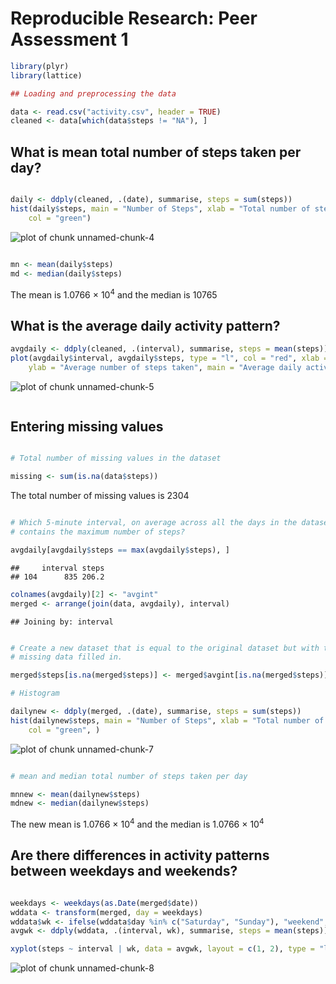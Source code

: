 # Reproducible Research: Peer Assessment 1

 
 ```r
 library(plyr)
 library(lattice)
 ```
 
 ```r
 ## Loading and preprocessing the data
 ```
 
 ```r
 data <- read.csv("activity.csv", header = TRUE)
 cleaned <- data[which(data$steps != "NA"), ]
 ```

 ## What is mean total number of steps taken per day?
 
 ```r
 
 daily <- ddply(cleaned, .(date), summarise, steps = sum(steps))
 hist(daily$steps, main = "Number of Steps", xlab = "Total number of steps taken each day", 
     col = "green")
 ```
 
 ![plot of chunk unnamed-chunk-4](figure/unnamed-chunk-4.png) 
 
 ```r
 
 mn <- mean(daily$steps)
 md <- median(daily$steps)
 ```

 The mean is 1.0766 &times; 10<sup>4</sup> and the median is 10765
 
 ## What is the average daily activity pattern?
 
 ```r
 avgdaily <- ddply(cleaned, .(interval), summarise, steps = mean(steps))
 plot(avgdaily$interval, avgdaily$steps, type = "l", col = "red", xlab = "5-minute interval", 
     ylab = "Average number of steps taken", main = "Average daily activity pattern")
 ```
 
 ![plot of chunk unnamed-chunk-5](figure/unnamed-chunk-5.png) 
 
 ```r
 
 ```

 ## Entering missing values
 
 ```r
 
 # Total number of missing values in the dataset
 
 missing <- sum(is.na(data$steps))
 ```

 
 The total number of missing values is 2304
 
 ```r
 
 # Which 5-minute interval, on average across all the days in the dataset,
 # contains the maximum number of steps?
 
 avgdaily[avgdaily$steps == max(avgdaily$steps), ]
 ```
 
 ```
 ##     interval steps
 ## 104      835 206.2
 ```
 
 ```r
 colnames(avgdaily)[2] <- "avgint"
 merged <- arrange(join(data, avgdaily), interval)
 ```
 
 ```
 ## Joining by: interval
 ```
 
 ```r
 
 # Create a new dataset that is equal to the original dataset but with the
 # missing data filled in.
 
 merged$steps[is.na(merged$steps)] <- merged$avgint[is.na(merged$steps)]
 
 # Histogram
 
 dailynew <- ddply(merged, .(date), summarise, steps = sum(steps))
 hist(dailynew$steps, main = "Number of Steps", xlab = "Total number of steps taken each day", 
     col = "green", )
 ```
 
 ![plot of chunk unnamed-chunk-7](figure/unnamed-chunk-7.png) 
 
 ```r
 
 # mean and median total number of steps taken per day
 
 mnnew <- mean(dailynew$steps)
 mdnew <- median(dailynew$steps)
 ```

 The new mean is 1.0766 &times; 10<sup>4</sup> and the median is 1.0766 &times; 10<sup>4</sup>
 
 ## Are there differences in activity patterns between weekdays and weekends?
 
 ```r
 
 weekdays <- weekdays(as.Date(merged$date))
 wddata <- transform(merged, day = weekdays)
 wddata$wk <- ifelse(wddata$day %in% c("Saturday", "Sunday"), "weekend", "weekday")
 avgwk <- ddply(wddata, .(interval, wk), summarise, steps = mean(steps))
 
 xyplot(steps ~ interval | wk, data = avgwk, layout = c(1, 2), type = "l", col = "red")
 ```
 
 ![plot of chunk unnamed-chunk-8](figure/unnamed-chunk-8.png) 
